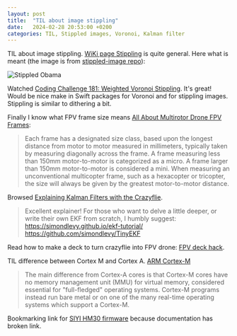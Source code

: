 ```yaml
---
layout: post
title:  "TIL about image stippling"
date:   2024-02-28 20:53:00 +0200
categories: TIL, Stippled images, Voronoi, Kalman filter
---
```

TIL about image stippling. [WiKi page Stippling](https://en.wikipedia.org/wiki/Stippling) is quite general. Here what is meant (the image is from [stippled-image repo](https://github.com/pshihn/stippled-image)):

![Stippled Obama](https://user-images.githubusercontent.com/833927/81328553-f8414800-9051-11ea-9581-86434b72ace9.png)

Watched [Coding Challenge 181: Weighted Voronoi Stippling](https://www.youtube.com/watch?v=Bxdt6T_1qgc). It's great! Would be nice make in Swift packages for Voronoi and for stippling images. Stippling is similar to dithering a bit.

Finally I know what FPV frame size means [All About Multirotor Drone FPV Frames](https://www.getfpv.com/learn/new-to-fpv/all-about-multirotor-fpv-drone-frame/):

> Each frame has a designated size class, based upon the longest distance from motor to motor measured in millimeters, typically taken by measuring diagonally across the frame. A frame measuring less than 150mm motor-to-motor is categorized as a micro. A frame larger than 150mm motor-to-motor is considered a mini. When measuring an unconventional multicopter frame, such as a hexacopter or tricopter, the size will always be given by the greatest motor-to-motor distance.

Browsed [Explaining Kalman Filters with the Crazyflie](https://www.bitcraze.io/2024/01/explaining-kalman-filters-with-the-crazyflie/).

> Excellent explainer! For those who want to delve a little deeper, or write their own EKF from scratch, I humbly suggest:
https://simondlevy.github.io/ekf-tutorial/
https://github.com/simondlevy/TinyEKF

Read how to make a deck to turn crazyflie into FPV drone: [FPV deck hack](https://www.bitcraze.io/2022/11/fpv-deck-hack/).

TIL difference between Cortex M and Cortex A. [ARM Cortex-M](https://en.wikipedia.org/wiki/ARM_Cortex-M)

> The main difference from Cortex-A cores is that Cortex-M cores have no memory management unit (MMU) for virtual memory, considered essential for "full-fledged" operating systems. Cortex-M programs instead run bare metal or on one of the many real-time operating systems which support a Cortex-M. 

Bookmarking link for [SIYI HM30 firmware](https://drive.google.com/drive/folders/1ck8pgitrlzkNN0O_LDpJiP7DuWZ7tuhT) because documentation has broken link.
